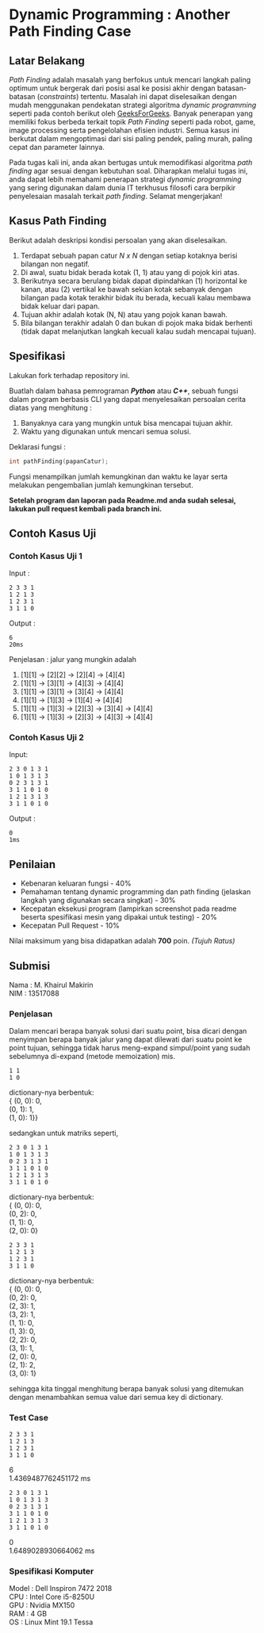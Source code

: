 # Dynamic Programming : Another Path Finding Case

## Latar Belakang
*Path Finding* adalah masalah yang berfokus untuk mencari langkah paling optimum untuk bergerak dari posisi asal ke posisi akhir dengan batasan-batasan (*constraints*) tertentu. Masalah ini dapat diselesaikan dengan mudah menggunakan pendekatan strategi algoritma *dynamic programming* seperti pada contoh berikut oleh  [GeeksForGeeks](https://www.geeksforgeeks.org/min-cost-path-dp-6/). Banyak penerapan yang memiliki fokus berbeda terkait topik *Path Finding* seperti pada robot, game, image processing serta pengelolahan efisien industri. Semua kasus ini berkutat dalam mengoptimasi dari sisi paling pendek, paling murah, paling cepat dan parameter lainnya. 

Pada tugas kali ini, anda akan bertugas untuk memodifikasi algoritma *path finding* agar sesuai dengan kebutuhan soal. Diharapkan melalui tugas ini, anda dapat lebih memahami penerapan strategi *dynamic programming* yang sering digunakan dalam dunia IT terkhusus filosofi cara berpikir penyelesaian masalah terkait *path finding*. Selamat mengerjakan!

## Kasus Path Finding
Berikut adalah deskripsi kondisi persoalan yang akan diselesaikan.
1. Terdapat sebuah papan catur *N x N* dengan setiap kotaknya berisi bilangan non negatif.
2. Di awal, suatu bidak berada kotak (1, 1) atau yang di pojok kiri atas.
3. Berikutnya secara berulang bidak dapat dipindahkan (1) horizontal ke kanan, atau (2) vertikal ke bawah sekian kotak sebanyak dengan bilangan pada kotak terakhir bidak itu berada, kecuali kalau membawa bidak keluar dari papan.
4. Tujuan akhir adalah kotak (N, N) atau yang pojok kanan bawah.
5. Bila bilangan terakhir adalah 0 dan bukan di pojok maka bidak berhenti (tidak dapat melanjutkan langkah kecuali kalau sudah mencapai tujuan).

## Spesifikasi
Lakukan fork terhadap repository ini.

Buatlah dalam bahasa pemrograman **_Python_** atau **_C++_**, sebuah fungsi dalam program berbasis CLI yang dapat menyelesaikan persoalan cerita diatas yang menghitung :
1. Banyaknya cara yang mungkin untuk bisa mencapai tujuan akhir.
2. Waktu yang digunakan untuk mencari semua solusi.

Deklarasi fungsi :
```C++
int pathFinding(papanCatur);
```
Fungsi menampilkan jumlah kemungkinan dan waktu ke layar serta melakukan pengembalian jumlah kemungkinan tersebut.

**Setelah program dan laporan pada Readme.md anda sudah selesai, lakukan pull request kembali pada branch ini.**

## Contoh Kasus Uji
### Contoh Kasus Uji 1 
Input :
```
2 3 3 1
1 2 1 3
1 2 3 1
3 1 1 0
```
Output :
```
6
20ms
```
Penjelasan :
jalur yang mungkin adalah
1. [1][1] -> [2][2] -> [2][4] -> [4][4]
2. [1][1] -> [3][1] -> [4][3] -> [4][4]
3. [1][1] -> [3][1] -> [3][4] -> [4][4]
4. [1][1] -> [1][3] -> [1][4] -> [4][4]
5. [1][1] -> [1][3] -> [2][3] -> [3][4] -> [4][4]
6. [1][1] -> [1][3] -> [2][3] -> [4][3] -> [4][4]

### Contoh Kasus Uji 2
Input:
```
2 3 0 1 3 1
1 0 1 3 1 3
0 2 3 1 3 1
3 1 1 0 1 0
1 2 1 3 1 3
3 1 1 0 1 0
```
Output :
```
0
1ms
```

## Penilaian
- Kebenaran keluaran fungsi - 40%
- Pemahaman tentang dynamic programming dan path finding (jelaskan langkah yang digunakan secara singkat) - 30%
- Kecepatan eksekusi program (lampirkan screenshot pada readme beserta spesifikasi mesin yang dipakai untuk testing) - 20%
- Kecepatan Pull Request - 10%

Nilai maksimum yang bisa didapatkan adalah **700** poin. _(Tujuh Ratus)_

## Submisi
Nama : M. Khairul Makirin  
NIM : 13517088

### Penjelasan
Dalam mencari berapa banyak solusi dari suatu point, bisa dicari dengan menyimpan berapa banyak jalur yang dapat dilewati dari suatu point ke point tujuan, sehingga tidak harus meng-expand simpul/point yang sudah sebelumnya di-expand (metode memoization) mis.
```
1 1
1 0
```

dictionary-nya berbentuk:  
{ (0, 0): 0,   
  (0, 1): 1,  
  (1, 0): 1}}  
  
sedangkan untuk matriks seperti,
```
2 3 0 1 3 1
1 0 1 3 1 3
0 2 3 1 3 1
3 1 1 0 1 0
1 2 1 3 1 3
3 1 1 0 1 0
```
dictionary-nya berbentuk:  
{ (0, 0): 0,  
  (0, 2): 0,  
  (1, 1): 0,  
  (2, 0): 0}

```
2 3 3 1
1 2 1 3
1 2 3 1
3 1 1 0
```

dictionary-nya berbentuk:  
{ (0, 0): 0,  
  (0, 2): 0,  
  (2, 3): 1,  
  (3, 2): 1,  
  (1, 1): 0,  
  (1, 3): 0,  
  (2, 2): 0,  
  (3, 1): 1,  
  (2, 0): 0,  
  (2, 1): 2,  
  (3, 0): 1}  

sehingga kita tinggal menghitung berapa banyak solusi yang ditemukan dengan menambahkan semua value dari semua key di dictionary.  

### Test Case
```
2 3 3 1
1 2 1 3
1 2 3 1
3 1 1 0
```
6  
1.4369487762451172 ms  

```
2 3 0 1 3 1
1 0 1 3 1 3
0 2 3 1 3 1
3 1 1 0 1 0
1 2 1 3 1 3
3 1 1 0 1 0
```
0  
1.6489028930664062 ms  

### Spesifikasi Komputer
Model : Dell Inspiron 7472 2018  
CPU : Intel Core i5-8250U  
GPU : Nvidia MX150  
RAM : 4 GB  
OS : Linux Mint 19.1 Tessa  
